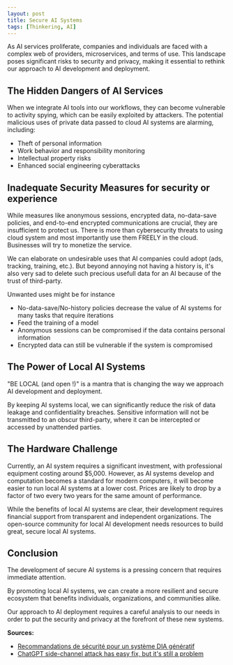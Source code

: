 ```yaml
---
layout: post
title: Secure AI Systems
tags: [Thinkering, AI]
---
```


As AI services proliferate, companies and individuals are faced with a complex web of providers, microservices, and terms of use. This landscape poses significant risks to security and privacy, making it essential to rethink our approach to AI development and deployment.

**The Hidden Dangers of AI Services**
-------------------------------------

When we integrate AI tools into our workflows, they can become vulnerable to activity spying, which can be easily exploited by attackers. The potential malicious uses of private data passed to cloud AI systems are alarming, including:

* Theft of personal information
* Work behavior and responsibility monitoring
* Intellectual property risks
* Enhanced social engineering cyberattacks

**Inadequate Security Measures for security or experience**
------------------------------

While measures like anonymous sessions, encrypted data, no-data-save policies, and end-to-end encrypted communications are crucial, they are insufficient to protect us. There is more than cybersecurity threats to using cloud system and most importantly use them FREELY in the cloud.
Businesses will try to monetize the service.

We can elaborate on undesirable uses that AI companies could adopt (ads, tracking, training, etc.). But beyond annoying not having a history is, it's also very sad to delete such precious usefull data for an AI because of the trust of third-party. 

Unwanted uses might be for instance
* No-data-save/No-history policies decrease the value of AI systems for many tasks that require iterations
* Feed the training of a model
* Anonymous sessions can be compromised if the data contains personal information
* Encrypted data can still be vulnerable if the system is compromised


**The Power of Local AI Systems**
------------------------------

"BE LOCAL (and open !)" is a mantra that is changing the way we approach AI development and deployment.

By keeping AI systems local, we can significantly reduce the risk of data leakage and confidentiality breaches. Sensitive information will not be transmitted to an obscur third-party, where it can be intercepted or accessed by unattended parties.

**The Hardware Challenge**
-------------------------

Currently, an AI system requires a significant investment, with professional equipment costing around $5,000. 
However, as AI systems develop and computation becomes a standard for modern computers, it will become easier to run local AI systems at a lower cost. Prices are likely to drop by a factor of two every two years for the same amount of performance.

While the benefits of local AI systems are clear, their development requires financial support from transparent and independent organizations. The open-source community for local AI development needs resources to build great, secure local AI systems.

**Conclusion**
--------------

The development of secure AI systems is a pressing concern that requires immediate attention.

By promoting local AI systems, we can create a more resilient and secure ecosystem that benefits individuals, organizations, and communities alike.

Our approach to AI deployment requires a careful analysis to our needs in order to put the security and privacy at the forefront of these new systems.

**Sources:**

* [Recommandations de sécurité pour un système DIA génératif](https://cyber.gouv.fr/publications/recommandations-de-securite-pour-un-systeme-dia-generatif)
* [ChatGPT side-channel attack has easy fix, but it's still a problem](https://www.theregister.com/2024/03/18/chatgpt-sidechannel-attack-has-easy/)
